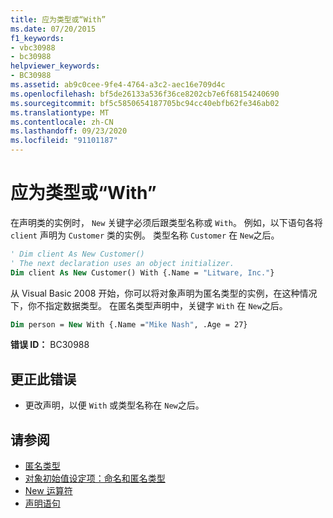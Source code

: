 ```yaml
---
title: 应为类型或“With”
ms.date: 07/20/2015
f1_keywords:
- vbc30988
- bc30988
helpviewer_keywords:
- BC30988
ms.assetid: ab9c0cee-9fe4-4764-a3c2-aec16e709d4c
ms.openlocfilehash: bf5de26133a536f36ce8202cb7e6f68154240690
ms.sourcegitcommit: bf5c5850654187705bc94cc40ebfb62fe346ab02
ms.translationtype: MT
ms.contentlocale: zh-CN
ms.lasthandoff: 09/23/2020
ms.locfileid: "91101187"
---
```

# <a name="type-or-with-expected"></a>应为类型或“With”

在声明类的实例时， `New` 关键字必须后跟类型名称或 `With`。 例如，以下语句各将 `client` 声明为 `Customer` 类的实例。 类型名称 `Customer` 在 `New`之后。  
  
```vb  
' Dim client As New Customer()  
' The next declaration uses an object initializer.  
Dim client As New Customer() With {.Name = "Litware, Inc."}  
```  
  
 从 Visual Basic 2008 开始，你可以将对象声明为匿名类型的实例，在这种情况下，你不指定数据类型。 在匿名类型声明中，关键字 `With` 在 `New`之后。  
  
```vb  
Dim person = New With {.Name ="Mike Nash", .Age = 27}  
```  
  
 **错误 ID：** BC30988  
  
## <a name="to-correct-this-error"></a>更正此错误  
  
- 更改声明，以便 `With` 或类型名称在 `New`之后。  
  
## <a name="see-also"></a>请参阅

- [匿名类型](../programming-guide/language-features/objects-and-classes/anonymous-types.md)
- [对象初始值设定项：命名和匿名类型](../programming-guide/language-features/objects-and-classes/object-initializers-named-and-anonymous-types.md)
- [New 运算符](../language-reference/operators/new-operator.md)
- [声明语句](../programming-guide/language-features/statements.md#declaration-statements)
